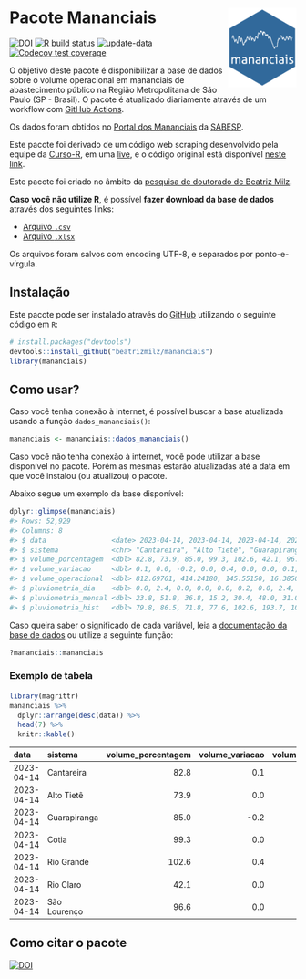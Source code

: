 
<!-- README.md is generated from README.Rmd. Please edit that file -->

# Pacote Mananciais <img src="man/figures/hexlogo.png" align="right" width = "120px"/>

<!-- badges: start -->

[![DOI](https://zenodo.org/badge/DOI/10.5281/zenodo.4733056.svg)](https://doi.org/10.5281/zenodo.4733056)
[![R build
status](https://github.com/beatrizmilz/mananciais/workflows/R-CMD-check/badge.svg)](https://github.com/beatrizmilz/mananciais/actions)
[![update-data](https://github.com/beatrizmilz/mananciais/actions/workflows/2-update_data.yaml/badge.svg)](https://github.com/beatrizmilz/mananciais/actions/workflows/2-update_data.yaml)
[![Codecov test
coverage](https://codecov.io/gh/beatrizmilz/mananciais/branch/master/graph/badge.svg)](https://codecov.io/gh/beatrizmilz/mananciais?branch=master)
<!-- badges: end -->

O objetivo deste pacote é disponibilizar a base de dados sobre o volume
operacional em mananciais de abastecimento público na Região
Metropolitana de São Paulo (SP - Brasil). O pacote é atualizado
diariamente através de um workflow com [GitHub
Actions](https://github.com/beatrizmilz/mananciais/actions).

Os dados foram obtidos no [Portal dos
Mananciais](http://mananciais.sabesp.com.br/Situacao) da
[SABESP](http://site.sabesp.com.br/site/Default.aspx).

Este pacote foi derivado de um código web scraping desenvolvido pela
equipe da [Curso-R](https://www.curso-r.com/), em uma
[live](https://youtu.be/jvZIxrMmOcQ), e o código original está
disponível [neste
link](https://github.com/curso-r/lives/blob/master/drafts/20200730_scraper_sabesp.R).

Este pacote foi criado no âmbito da [pesquisa de doutorado de Beatriz
Milz](https://beatrizmilz.github.io/tese/).

**Caso você não utilize R**, é possível **fazer download da base de
dados** através dos seguintes links:

- [Arquivo
  `.csv`](https://github.com/beatrizmilz/mananciais/raw/master/inst/extdata/mananciais.csv)
- [Arquivo
  `.xlsx`](https://github.com/beatrizmilz/mananciais/blob/master/inst/extdata/mananciais.xlsx?raw=true)

Os arquivos foram salvos com encoding UTF-8, e separados por
ponto-e-vírgula.

## Instalação

Este pacote pode ser instalado através do [GitHub](https://github.com/)
utilizando o seguinte código em `R`:

``` r
# install.packages("devtools")
devtools::install_github("beatrizmilz/mananciais")
library(mananciais)
```

## Como usar?

Caso você tenha conexão à internet, é possível buscar a base atualizada
usando a função `dados_mananciais()`:

``` r
mananciais <- mananciais::dados_mananciais() 
```

Caso você não tenha conexão à internet, você pode utilizar a base
disponível no pacote. Porém as mesmas estarão atualizadas até a data em
que você instalou (ou atualizou) o pacote.

Abaixo segue um exemplo da base disponível:

``` r
dplyr::glimpse(mananciais)
#> Rows: 52,929
#> Columns: 8
#> $ data                <date> 2023-04-14, 2023-04-14, 2023-04-14, 2023-04-14, 2…
#> $ sistema             <chr> "Cantareira", "Alto Tietê", "Guarapiranga", "Cotia…
#> $ volume_porcentagem  <dbl> 82.8, 73.9, 85.0, 99.3, 102.6, 42.1, 96.6, 82.7, 7…
#> $ volume_variacao     <dbl> 0.1, 0.0, -0.2, 0.0, 0.4, 0.0, 0.0, 0.1, -0.1, -0.…
#> $ volume_operacional  <dbl> 812.69761, 414.24180, 145.55150, 16.38506, 115.066…
#> $ pluviometria_dia    <dbl> 0.0, 2.4, 0.0, 0.0, 0.0, 0.2, 0.0, 2.4, 6.3, 0.6, …
#> $ pluviometria_mensal <dbl> 23.8, 51.8, 36.8, 15.2, 30.4, 48.0, 31.0, 23.8, 49…
#> $ pluviometria_hist   <dbl> 79.8, 86.5, 71.8, 77.6, 102.6, 193.7, 109.7, 79.8,…
```

Caso queira saber o significado de cada variável, leia a [documentação
da base de
dados](https://beatrizmilz.github.io/mananciais/reference/mananciais.html)
ou utilize a seguinte função:

``` r
?mananciais::mananciais
```

### Exemplo de tabela

``` r
library(magrittr)
mananciais %>% 
  dplyr::arrange(desc(data)) %>% 
  head(7) %>%
  knitr::kable()
```

| data       | sistema      | volume_porcentagem | volume_variacao | volume_operacional | pluviometria_dia | pluviometria_mensal | pluviometria_hist |
|:-----------|:-------------|-------------------:|----------------:|-------------------:|-----------------:|--------------------:|------------------:|
| 2023-04-14 | Cantareira   |               82.8 |             0.1 |          812.69761 |              0.0 |                23.8 |              79.8 |
| 2023-04-14 | Alto Tietê   |               73.9 |             0.0 |          414.24180 |              2.4 |                51.8 |              86.5 |
| 2023-04-14 | Guarapiranga |               85.0 |            -0.2 |          145.55150 |              0.0 |                36.8 |              71.8 |
| 2023-04-14 | Cotia        |               99.3 |             0.0 |           16.38506 |              0.0 |                15.2 |              77.6 |
| 2023-04-14 | Rio Grande   |              102.6 |             0.4 |          115.06678 |              0.0 |                30.4 |             102.6 |
| 2023-04-14 | Rio Claro    |               42.1 |             0.0 |            5.75050 |              0.2 |                48.0 |             193.7 |
| 2023-04-14 | São Lourenço |               96.6 |             0.0 |           85.78591 |              0.0 |                31.0 |             109.7 |

## Como citar o pacote

[![DOI](https://zenodo.org/badge/DOI/10.5281/zenodo.4733056.svg)](https://doi.org/10.5281/zenodo.4733056)
